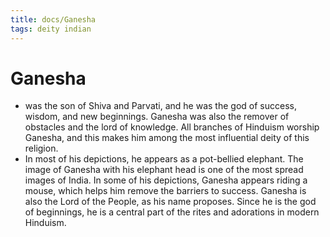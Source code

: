 ```yaml
---
title: docs/Ganesha
tags: deity indian
---
```


# Ganesha

- was the son of Shiva and Parvati, and he was the god of success, wisdom, and new beginnings. Ganesha was also the remover of obstacles and the lord of knowledge. All branches of Hinduism worship Ganesha, and this makes him among the most influential deity of this religion.
- In most of his depictions, he appears as a pot-bellied elephant. The image of Ganesha with his elephant head is one of the most spread images of India. In some of his depictions, Ganesha appears riding a mouse, which helps him remove the barriers to success. Ganesha is also the Lord of the People, as his name proposes. Since he is the god of beginnings, he is a central part of the rites and adorations in modern Hinduism.